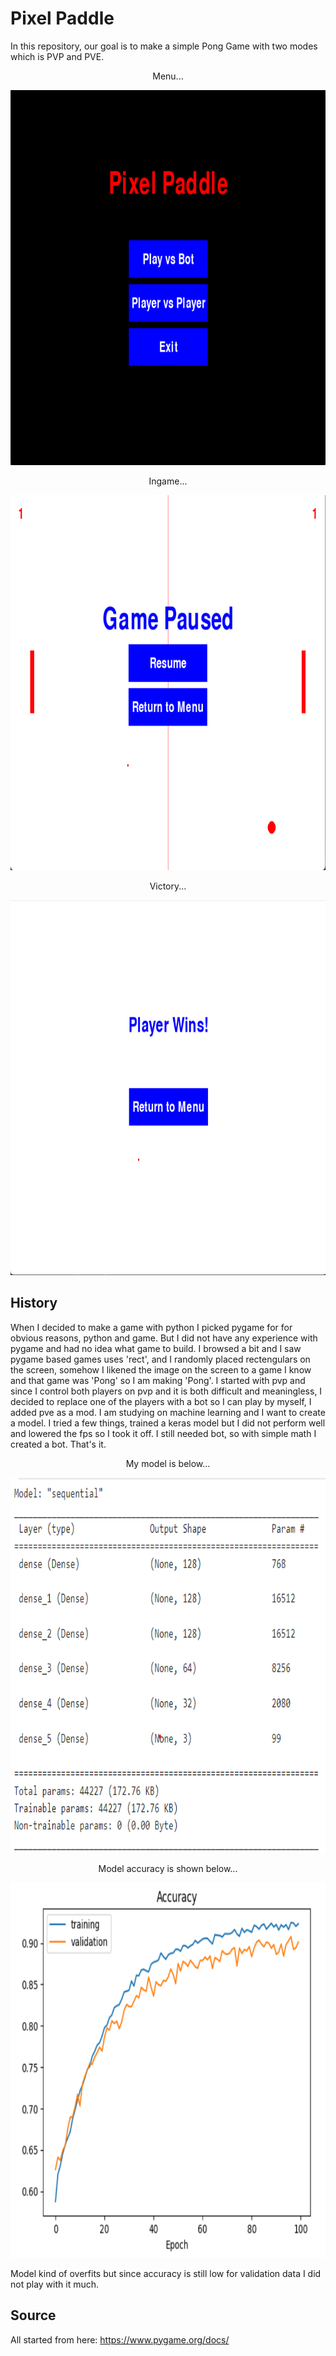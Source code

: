 # Pixel Paddle
In this repository, our goal is to make a simple Pong Game with two modes which is PVP and PVE.

<p align="center">
Menu...

<p align="center">
<img src="sad/pngs/pp.png" alt="menu" style="height: 600px; width:800px;"/>

<p align="center">
Ingame...

<p align="center">
<img src="sad/pngs/gp.png" alt="ingame" style="height: 600px; width:800px;"/>

<p align="center">
Victory...

<p align="center">
<img src="sad/pngs/pw.png" alt="win" style="height: 600px; width:800px;"/>

## History
When I decided to make a game with python I picked pygame for for obvious reasons, python and game. But I did not have any experience with pygame and had no idea what game to build. I browsed a bit and I saw pygame based games uses 'rect', and I randomly placed rectengulars on the screen, somehow I likened the image on the screen to a game I know and that game was 'Pong' so I am making 'Pong'. I started with pvp and since I control both players on pvp and it is both difficult and meaningless, I decided to replace one of the players with a bot so I can play by myself, I added pve as a mod. I am studying on machine learning and I want to create a model. I tried a few things, trained a keras model but I did not perform well and lowered the fps so I took it off. I still needed bot, so with simple math I created a bot. That's it.
<p align="center">
My model is below...

<p align="center">
<img src="sad/pngs/model.png" alt="model_summary" style="height: 600px; width:800px;"/>

<p align="center">
Model accuracy is shown below...

<p align="center">
<img src="sad/pngs/acc.png" alt="model_accuracy" style="height: 600px; width:800px;"/>

Model kind of overfits but since accuracy is still low for validation data I did not play with it much.

## Source
All started from here: https://www.pygame.org/docs/
